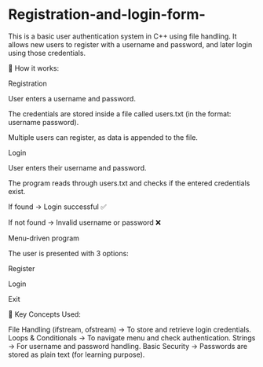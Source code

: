 # Registration-and-login-form-
This is a basic user authentication system in C++ using file handling.
It allows new users to register with a username and password, and later login using those credentials.

🔹 How it works:

Registration

User enters a username and password.

The credentials are stored inside a file called users.txt (in the format: username password).

Multiple users can register, as data is appended to the file.

Login

User enters their username and password.

The program reads through users.txt and checks if the entered credentials exist.

If found → Login successful ✅

If not found → Invalid username or password ❌

Menu-driven program

The user is presented with 3 options:

Register

Login

Exit

🔧 Key Concepts Used:

File Handling (ifstream, ofstream) → To store and retrieve login credentials.
Loops & Conditionals → To navigate menu and check authentication.
Strings → For username and password handling.
Basic Security → Passwords are stored as plain text (for learning purpose).
